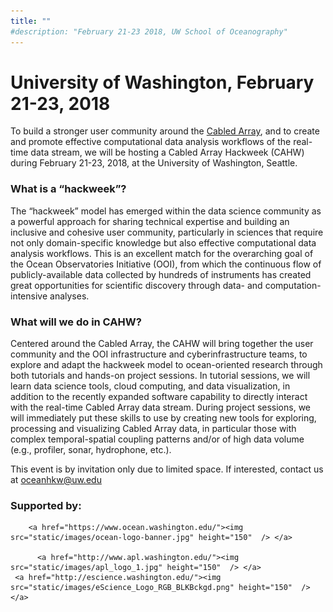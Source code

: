 ```yaml
---
title: ""
#description: "February 21-23 2018, UW School of Oceanography"
---
```


# University of Washington, February 21-23, 2018

To build a stronger user community around the [Cabled Array](http://oceanobservatories.org/array/cabled-array/), and to create and promote effective computational data analysis workflows of the real-time data stream, we will be hosting a Cabled Array Hackweek (CAHW) during February 21-23, 2018, at the University of Washington, Seattle.

### What is a “hackweek”?

The “hackweek” model has emerged within the data science community as a powerful approach for sharing technical expertise and building an inclusive and cohesive user community, particularly in sciences that require not only domain-specific knowledge but also effective computational data analysis workflows. This is an excellent match for the overarching goal of the Ocean Observatories Initiative (OOI), from which the continuous flow of publicly-available data collected by hundreds of instruments has created great opportunities for scientific discovery through data- and computation-intensive analyses.

### What will we do in CAHW?

Centered around the Cabled Array, the CAHW will bring together the user community and the OOI infrastructure and cyberinfrastructure teams, to explore and adapt the hackweek model to ocean-oriented research through both tutorials and hands-on project sessions. In tutorial sessions, we will learn data science tools, cloud computing, and data visualization, in addition to the recently expanded software capability to directly interact with the real-time Cabled Array data stream. During project sessions, we will immediately put these skills to use by creating new tools for exploring, processing and visualizing Cabled Array data, in particular those with complex temporal-spatial coupling patterns and/or of high data volume (e.g., profiler, sonar, hydrophone, etc.).

This event is by invitation only due to limited space. If interested, contact us at <oceanhkw@uw.edu>

<div id="footer" class="row" style="center">

<div>
	<h3>Supported by:</h3>

	
		<a href="https://www.ocean.washington.edu/"><img src="static/images/ocean-logo-banner.jpg" height="150"  />	</a>
		 
		  <a href="http://www.apl.washington.edu/"><img src="static/images/apl_logo_1.jpg" height="150"  />	</a>
     <a href="http://escience.washington.edu/"><img src="static/images/eScience_Logo_RGB_BLKBckgd.png" height="150"  />	</a>
</div>
